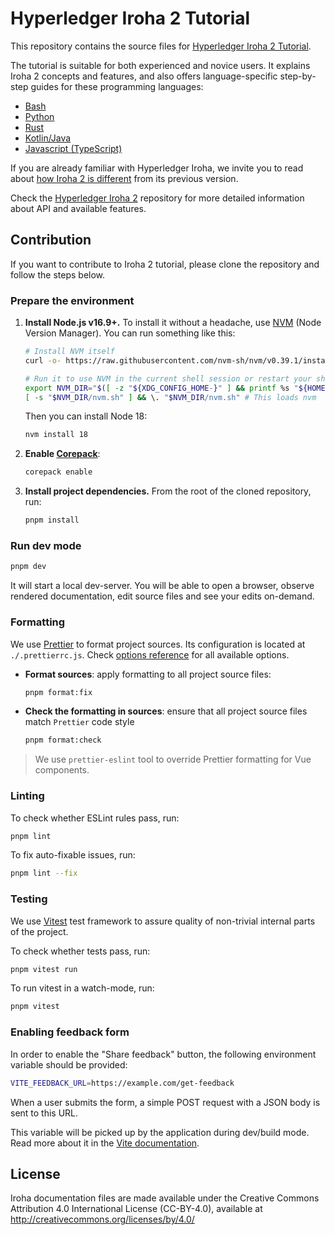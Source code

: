 # Hyperledger Iroha 2 Tutorial

This repository contains the source files for [Hyperledger Iroha 2 Tutorial](https://hyperledger.github.io/iroha-2-docs/).

The tutorial is suitable for both experienced and novice users. It explains Iroha 2 concepts and features, and also offers language-specific step-by-step guides for these programming languages:

- [Bash](https://hyperledger.github.io/iroha-2-docs/guide/bash.html)
- [Python](https://hyperledger.github.io/iroha-2-docs/guide/python.html)
- [Rust](https://hyperledger.github.io/iroha-2-docs/guide/rust.html)
- [Kotlin/Java](https://hyperledger.github.io/iroha-2-docs/guide/kotlin-java.html)
- [Javascript (TypeScript)](https://hyperledger.github.io/iroha-2-docs/guide/javascript.html)

If you are already familiar with Hyperledger Iroha, we invite you to read about [how Iroha 2 is different](https://hyperledger.github.io/iroha-2-docs/guide/iroha-2.html) from its previous version.

Check the [Hyperledger Iroha 2](https://github.com/hyperledger/iroha/tree/iroha2-dev#hyperledger-iroha) repository for more detailed information about API and available features.

## Contribution

If you want to contribute to Iroha 2 tutorial, please clone the repository and follow the steps below.

### Prepare the environment

1. **Install Node.js v16.9+.** To install it without a headache, use [NVM](https://github.com/nvm-sh/nvm#installing-and-updating) (Node Version Manager). You can run something like this:

   ```bash
   # Install NVM itself
   curl -o- https://raw.githubusercontent.com/nvm-sh/nvm/v0.39.1/install.sh | bash

   # Run it to use NVM in the current shell session or restart your shell
   export NVM_DIR="$([ -z "${XDG_CONFIG_HOME-}" ] && printf %s "${HOME}/.nvm" || printf %s "${XDG_CONFIG_HOME}/nvm")"
   [ -s "$NVM_DIR/nvm.sh" ] && \. "$NVM_DIR/nvm.sh" # This loads nvm
   ```

   Then you can install Node 18:

   ```bash
   nvm install 18
   ```

2. **Enable [Corepack](https://github.com/nodejs/corepack)**:

   ```bash
   corepack enable
   ```

3. **Install project dependencies.** From the root of the cloned repository, run:

   ```bash
   pnpm install
   ```

### Run dev mode

```bash
pnpm dev
```

It will start a local dev-server. You will be able to open a browser, observe rendered documentation, edit source files and see your edits on-demand.

### Formatting

We use [Prettier](https://prettier.io/) to format project sources. Its configuration is located at `./.prettierrc.js`. Check [options reference](https://prettier.io/docs/en/options.html) for all available options.

- **Format sources**: apply formatting to all project source files:

  ```bash
  pnpm format:fix
  ```

- **Check the formatting in sources**: ensure that all project source files match `Prettier` code style

  ```bash
  pnpm format:check
  ```

> We use `prettier-eslint` tool to override Prettier formatting for Vue components.

### Linting

To check whether ESLint rules pass, run:

```bash
pnpm lint
```

To fix auto-fixable issues, run:

```bash
pnpm lint --fix
```

### Testing

We use [Vitest](https://vitest.dev/) test framework to assure quality of non-trivial internal parts of the project.

To check whether tests pass, run:

```bash
pnpm vitest run
```

To run vitest in a watch-mode, run:

```bash
pnpm vitest
```

### Enabling feedback form

In order to enable the "Share feedback" button, the following environment variable should be provided:

```bash
VITE_FEEDBACK_URL=https://example.com/get-feedback
```

When a user submits the form, a simple POST request with a JSON body is sent to this URL.

This variable will be picked up by the application during dev/build mode. Read more about it in the [Vite documentation](https://vitejs.dev/guide/env-and-mode.html).

## License

Iroha documentation files are made available under the Creative Commons
Attribution 4.0 International License (CC-BY-4.0), available at
http://creativecommons.org/licenses/by/4.0/

